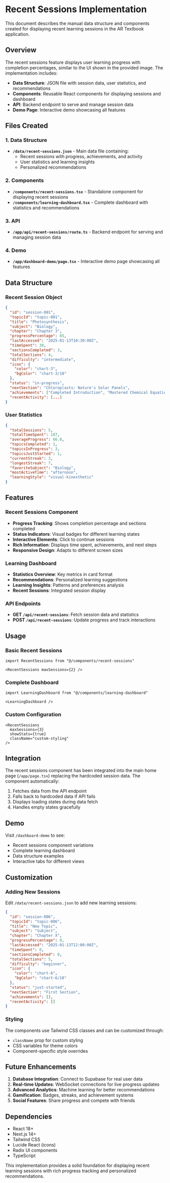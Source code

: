 # Recent Sessions Implementation

This document describes the manual data structure and components created for displaying recent learning sessions in the AR Textbook application.

## Overview

The recent sessions feature displays user learning progress with completion percentages, similar to the UI shown in the provided image. The implementation includes:

- **Data Structure**: JSON file with session data, user statistics, and recommendations
- **Components**: Reusable React components for displaying sessions and dashboard
- **API**: Backend endpoint to serve and manage session data
- **Demo Page**: Interactive demo showcasing all features

## Files Created

### 1. Data Structure
- **`/data/recent-sessions.json`** - Main data file containing:
  - Recent sessions with progress, achievements, and activity
  - User statistics and learning insights
  - Personalized recommendations

### 2. Components
- **`/components/recent-sessions.tsx`** - Standalone component for displaying recent sessions
- **`/components/learning-dashboard.tsx`** - Complete dashboard with statistics and recommendations

### 3. API
- **`/app/api/recent-sessions/route.ts`** - Backend endpoint for serving and managing session data

### 4. Demo
- **`/app/dashboard-demo/page.tsx`** - Interactive demo page showcasing all features

## Data Structure

### Recent Session Object
```json
{
  "id": "session-001",
  "topicId": "topic-001",
  "title": "Photosynthesis",
  "subject": "Biology",
  "chapter": "Chapter 3",
  "progressPercentage": 85,
  "lastAccessed": "2025-01-13T10:30:00Z",
  "timeSpent": 38,
  "sectionsCompleted": 3,
  "totalSections": 4,
  "difficulty": "intermediate",
  "icon": {
    "color": "chart-3",
    "bgColor": "chart-3/10"
  },
  "status": "in-progress",
  "nextSection": "Chloroplasts: Nature's Solar Panels",
  "achievements": ["Completed Introduction", "Mastered Chemical Equation"],
  "recentActivity": [...]
}
```

### User Statistics
```json
{
  "totalSessions": 5,
  "totalTimeSpent": 187,
  "averageProgress": 66.8,
  "topicsCompleted": 1,
  "topicsInProgress": 3,
  "topicsJustStarted": 1,
  "currentStreak": 3,
  "longestStreak": 7,
  "favoriteSubject": "Biology",
  "mostActiveTime": "afternoon",
  "learningStyle": "visual-kinesthetic"
}
```

## Features

### Recent Sessions Component
- **Progress Tracking**: Shows completion percentage and sections completed
- **Status Indicators**: Visual badges for different learning states
- **Interactive Elements**: Click to continue sessions
- **Rich Information**: Displays time spent, achievements, and next steps
- **Responsive Design**: Adapts to different screen sizes

### Learning Dashboard
- **Statistics Overview**: Key metrics in card format
- **Recommendations**: Personalized learning suggestions
- **Learning Insights**: Patterns and preferences analysis
- **Recent Sessions**: Integrated session display

### API Endpoints
- **GET `/api/recent-sessions`**: Fetch session data and statistics
- **POST `/api/recent-sessions`**: Update progress and track interactions

## Usage

### Basic Recent Sessions
```tsx
import RecentSessions from "@/components/recent-sessions"

<RecentSessions maxSessions={2} />
```

### Complete Dashboard
```tsx
import LearningDashboard from "@/components/learning-dashboard"

<LearningDashboard />
```

### Custom Configuration
```tsx
<RecentSessions 
  maxSessions={3}
  showStats={true}
  className="custom-styling"
/>
```

## Integration

The recent sessions component has been integrated into the main home page (`/app/page.tsx`) replacing the hardcoded session data. The component automatically:

1. Fetches data from the API endpoint
2. Falls back to hardcoded data if API fails
3. Displays loading states during data fetch
4. Handles empty states gracefully

## Demo

Visit `/dashboard-demo` to see:
- Recent sessions component variations
- Complete learning dashboard
- Data structure examples
- Interactive tabs for different views

## Customization

### Adding New Sessions
Edit `/data/recent-sessions.json` to add new learning sessions:

```json
{
  "id": "session-006",
  "topicId": "topic-006",
  "title": "New Topic",
  "subject": "Subject",
  "chapter": "Chapter X",
  "progressPercentage": 0,
  "lastAccessed": "2025-01-13T12:00:00Z",
  "timeSpent": 0,
  "sectionsCompleted": 0,
  "totalSections": 5,
  "difficulty": "beginner",
  "icon": {
    "color": "chart-6",
    "bgColor": "chart-6/10"
  },
  "status": "just-started",
  "nextSection": "First Section",
  "achievements": [],
  "recentActivity": []
}
```

### Styling
The components use Tailwind CSS classes and can be customized through:
- `className` prop for custom styling
- CSS variables for theme colors
- Component-specific style overrides

## Future Enhancements

1. **Database Integration**: Connect to Supabase for real user data
2. **Real-time Updates**: WebSocket connections for live progress updates
3. **Advanced Analytics**: Machine learning for better recommendations
4. **Gamification**: Badges, streaks, and achievement systems
5. **Social Features**: Share progress and compete with friends

## Dependencies

- React 18+
- Next.js 14+
- Tailwind CSS
- Lucide React (icons)
- Radix UI components
- TypeScript

This implementation provides a solid foundation for displaying recent learning sessions with rich progress tracking and personalized recommendations.
